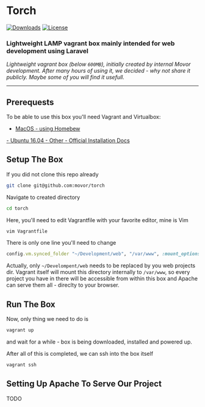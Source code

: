 # Torch

[![Downloads](https://poser.pugx.org/movor/torch/downloads)](https://packagist.org/packages/movor/torch)
[![License](https://poser.pugx.org/movor/torch/license)](https://packagist.org/packages/movor/torch)

### Lightweight LAMP vagrant box mainly intended for web development using Laravel

*Lightweight vagrant box (below `600MB`), initially created by internal Movor development. After many hours of
using it, we decided - why not share it publicly. Maybe some of you will find it usefull.*

---

## Prerequests

To be able to use this box you'll need Vagrant and Virtualbox:
<a href="https://medium.com/@JohnFoderaro/macos-sierra-vagrant-quick-start-guide-2b8b78913be3" target="_blank">
- MacOS - using Homebew
</a>
<a href="http://www.codebind.com/linux-tutorials/install-vagrant-ubuntu-16-04/" target="_blank">
- Ubuntu 16.04
</a>
<a href="https://www.vagrantup.com/docs/installation/" target="_blank">
- Other - Official Installation Docs
</a>


## Setup The Box

If you did not clone this repo already

```bash
git clone git@github.com:movor/torch
```

Navigate to created directory

```bash
cd torch
```

Here, you'll need to edit Vagrantfile with your favorite editor, 
mine is Vim

```bash
vim Vagrantfile
```

There is only one line you'll need to change

```ruby
config.vm.synced_folder "~/Development/web", "/var/www", :mount_options => ["dmode=777", "fmode=777"]
```

Actually, only `~/Develompent/web` needs to be replaced by you web projects dir.
Vagrant itself will mount this directory internally to `/var/www`, so every project you have in there
will be accessible from within this box and Apache can serve them all - direclty to your browser.

## Run The Box

Now, only thing we need to do is 

```bash
vagrant up
```

and wait for a while - box is being downloaded, installed and powered up.

After all of this is completed, we can ssh into the box itself

```bash
vagrant ssh
```

## Setting Up Apache To Serve Our Project
TODO












